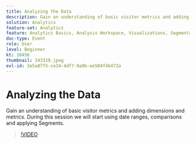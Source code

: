 ```yaml
---
title: Analyzing the Data
description: Gain an understanding of basic visitor metrics and adding dimensions and metrics using date ranges, comparisons and applying segments
solution: Analytics
feature-set: Analytics
feature: Analytics Basics, Analysis Workspace, Visualizations, Segmentation, Metrics
doc-type: Event
role: User
level: Beginner
kt: 10456
thumbnail: 343319.jpeg
exl-id: 3e5a87f5-ce34-4df7-9a9b-ee504f4b472a
---
```

# Analyzing the Data

Gain an understanding of basic visitor metrics and adding dimensions and metrics. During this session we will start using date ranges, comparisons and applying Segments.

>[!VIDEO](https://video.tv.adobe.com/v/343319/?quality=12&learn=on)
